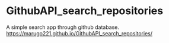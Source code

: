 # GithubAPI_search_repositories
A simple search app through github database.
https://marugo221.github.io/GithubAPI_search_repositories/
